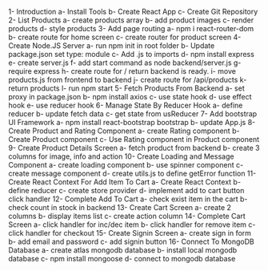 1-  Introduction
    a-  Install Tools
    b-  Create React App
    c-  Create Git Repository
2-  List Products
    a-  create products array
    b-  add product images
    c-  render products
    d-  style products
3-  Add page routing
    a-  npm i react-router-dom
    b-  create route for home screen
    c-  create router for product screen
4-  Create Node.JS Server
    a-  run npm init in root folder
    b-  Update package.json set type: module
    c-  Add .js to imports
    d-  npm install express
    e-  create server.js
    f-  add start command as node backend/server.js
    g-  require express
    h-  create route for / return backend is ready.
    i-  move products.js from frontend to backend
    j-  create route for /api/products
    k-  return products
    l-  run npm start
5-  Fetch Products From Backend
    a-  set proxy in package.json
    b-  npm install axios
    c-  use state hook
    d-  use effect hook
    e-  use reducer hook
6-  Manage State By Reducer Hook
    a-  define reducer
    b-  update fetch data
    c-  get state from usReducer
7-  Add bootstrap UI Framework
    a-  npm install react-bootstrap bootstrap
    b-  update App.js
8-  Create Product and Rating Component
    a-  create Rating component
    b-  Create Product component
    c-  Use Rating component in Product component
9-  Create Product Details Screen
    a-  fetch product from backend
    b-  create 3 columns for image, info and action
10- Create Loading and Message Component
    a-  create loading component
    b-  use spinner component
    c-  create message component
    d-  create utils.js to define getError function
11- Create React Context For Add Item To Cart
    a-  Create React Context
    b-  define reducer
    c-  create store provider
    d-  implement add to cart button click handler
12- Complete Add To Cart
    a-  check exist item in the cart
    b-  check count in stock in backend
13- Create Cart Screen
    a-  create 2 columns
    b-  display items list
    c-  create action column
14- Complete Cart Screen
    a-  click handler for inc/dec item
    b-  click handler for remove item
    c-  click handler for checkout
15- Create Signin Screen
    a-  create sign in form
    b-  add email and password
    c-  add signin button
16- Connect To MongoDB Database
    a- create atlas mongodb database
    b- install local mongodb database
    c- npm install mongoose
    d- connect to mongodb database